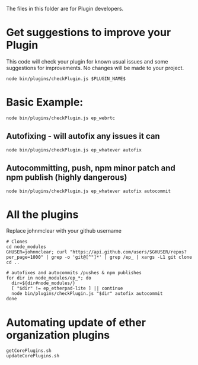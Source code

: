The files in this folder are for Plugin developers.

# Get suggestions to improve your Plugin

This code will check your plugin for known usual issues and some suggestions for
improvements. No changes will be made to your project.

```
node bin/plugins/checkPlugin.js $PLUGIN_NAME$
```

# Basic Example:

```
node bin/plugins/checkPlugin.js ep_webrtc
```

## Autofixing - will autofix any issues it can

```
node bin/plugins/checkPlugin.js ep_whatever autofix
```

## Autocommitting, push, npm minor patch and npm publish (highly dangerous)

```
node bin/plugins/checkPlugin.js ep_whatever autofix autocommit
```

# All the plugins

Replace johnmclear with your github username

```
# Clones
cd node_modules
GHUSER=johnmclear; curl "https://api.github.com/users/$GHUSER/repos?per_page=1000" | grep -o 'git@[^"]*' | grep /ep_ | xargs -L1 git clone
cd ..

# autofixes and autocommits /pushes & npm publishes
for dir in node_modules/ep_*; do
  dir=${dir#node_modules/}
  [ "$dir" != ep_etherpad-lite ] || continue
  node bin/plugins/checkPlugin.js "$dir" autofix autocommit
done
```

# Automating update of ether organization plugins

```
getCorePlugins.sh
updateCorePlugins.sh
```
